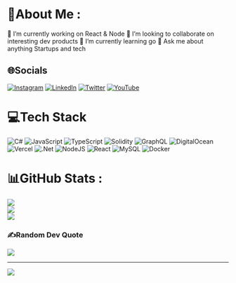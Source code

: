 # 💫About Me :
🔭 I’m currently working on React & Node
👯 I’m looking to collaborate on interesting dev products 
🌱 I’m currently learning go
💬 Ask me about anything Startups and tech 

## 🌐Socials
[![Instagram](https://img.shields.io/badge/Instagram-%23E4405F.svg?logo=Instagram&logoColor=white)](https://instagram.com/https://www.instagram.com/savvymechanic/) [![LinkedIn](https://img.shields.io/badge/LinkedIn-%230077B5.svg?logo=linkedin&logoColor=white)](https://linkedin.com/in/balajikummari) [![Twitter](https://img.shields.io/badge/Twitter-%231DA1F2.svg?logo=Twitter&logoColor=white)](https://twitter.com/DeSavvyMechanic) [![YouTube](https://img.shields.io/badge/YouTube-%23FF0000.svg?logo=YouTube&logoColor=white)](https://youtube.com/c/UC24ckwkytyf7Ki6EeQWTd8A) 

# 💻Tech Stack
![C#](https://img.shields.io/badge/c%23-%23239120.svg?style=for-the-badge&logo=c-sharp&logoColor=white) ![JavaScript](https://img.shields.io/badge/javascript-%23323330.svg?style=for-the-badge&logo=javascript&logoColor=%23F7DF1E) ![TypeScript](https://img.shields.io/badge/typescript-%23007ACC.svg?style=for-the-badge&logo=typescript&logoColor=white) ![Solidity](https://img.shields.io/badge/Solidity-%23363636.svg?style=for-the-badge&logo=solidity&logoColor=white) ![GraphQL](https://img.shields.io/badge/-GraphQL-E10098?style=for-the-badge&logo=graphql&logoColor=white) ![DigitalOcean](https://img.shields.io/badge/DigitalOcean-%230167ff.svg?style=for-the-badge&logo=digitalOcean&logoColor=white) ![Vercel](https://img.shields.io/badge/vercel-%23000000.svg?style=for-the-badge&logo=vercel&logoColor=white) ![.Net](https://img.shields.io/badge/.NET-5C2D91?style=for-the-badge&logo=.net&logoColor=white) ![NodeJS](https://img.shields.io/badge/node.js-6DA55F?style=for-the-badge&logo=node.js&logoColor=white) ![React](https://img.shields.io/badge/react-%2320232a.svg?style=for-the-badge&logo=react&logoColor=%2361DAFB) ![MySQL](https://img.shields.io/badge/mysql-%2300f.svg?style=for-the-badge&logo=mysql&logoColor=white) ![Docker](https://img.shields.io/badge/docker-%230db7ed.svg?style=for-the-badge&logo=docker&logoColor=white)
# 📊GitHub Stats :
![](https://github-readme-stats.vercel.app/api?username=balajikummari&theme=highcontrast&hide_border=true&include_all_commits=true&count_private=true)<br/>
![](https://github-readme-streak-stats.herokuapp.com/?user=balajikummari&theme=highcontrast&hide_border=true)<br/>
![](https://github-readme-stats.vercel.app/api/top-langs/?username=balajikummari&theme=highcontrast&hide_border=true&include_all_commits=true&count_private=true&layout=compact)

### ✍️Random Dev Quote
![](https://quotes-github-readme.vercel.app/api?type=horizontal&theme=radical)

---
![](https://komarev.com/ghpvc/?username=balajikummari&label=Visitors+Count&color=brightgreen)
